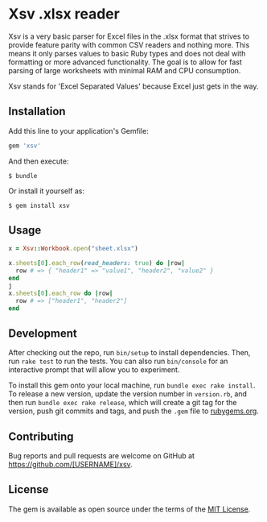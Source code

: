 # Xsv .xlsx reader

Xsv is a very basic parser for Excel files in the .xlsx format that strives to
provide feature parity with common CSV readers and nothing more. This means
it only parses values to basic Ruby types and does not deal with formatting
or more advanced functionality. The goal is to allow for fast parsing of large
worksheets with minimal RAM and CPU consumption.

Xsv stands for 'Excel Separated Values' because Excel just gets in the way.

## Installation

Add this line to your application's Gemfile:

```ruby
gem 'xsv'
```

And then execute:

    $ bundle

Or install it yourself as:

    $ gem install xsv

## Usage

```ruby
x = Xsv::Workbook.open("sheet.xlsx")

x.sheets[0].each_row(read_headers: true) do |row|
  row # => { "header1" => "value1", "header2", "value2" }
end
j
x.sheets[0].each_row do |row|
  row # => ["header1", "header2"]
end
```

## Development

After checking out the repo, run `bin/setup` to install dependencies. Then, run `rake test` to run the tests. You can also run `bin/console` for an interactive prompt that will allow you to experiment.

To install this gem onto your local machine, run `bundle exec rake install`. To release a new version, update the version number in `version.rb`, and then run `bundle exec rake release`, which will create a git tag for the version, push git commits and tags, and push the `.gem` file to [rubygems.org](https://rubygems.org).

## Contributing

Bug reports and pull requests are welcome on GitHub at https://github.com/[USERNAME]/xsv.

## License

The gem is available as open source under the terms of the [MIT License](https://opensource.org/licenses/MIT).
